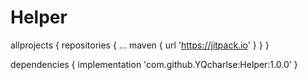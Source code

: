 # Helper

allprojects {
		repositories {
			...
			maven { url 'https://jitpack.io' }
		}
	}
  
dependencies {
	        implementation 'com.github.YQcharlse:Helper:1.0.0'
	}
